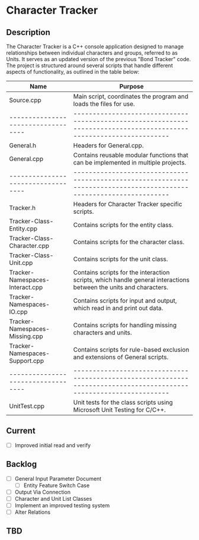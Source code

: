 # Character Tracker
## Description
The Character Tracker is a C++ console application designed to manage relationships between individual characters and groups, referred to as Units.
It serves as an updated version of the previous "Bond Tracker" code. 
The project is structured around several scripts that handle different aspects of functionality, as outlined in the table below:


| Name                             | Purpose                                                                                                           |
|----------------------------------|-------------------------------------------------------------------------------------------------------------------|
| Source.cpp                       | Main script, coordinates the program and loads the files for use.                                                 |
|----------------------------------|-------------------------------------------------------------------------------------------------------------------|
| General.h                        | Headers for General.cpp.                                                                                          |
| General.cpp                      | Contains reusable modular functions that can be implemented in multiple projects.                                 |
|----------------------------------|-------------------------------------------------------------------------------------------------------------------|
| Tracker.h                        | Headers for Character Tracker specific scripts.                                                                   |
| Tracker-Class-Entity.cpp         | Contains scripts for the entity class.                                                                            |
| Tracker-Class-Character.cpp      | Contains scripts for the character class.                                                                         |
| Tracker-Class-Unit.cpp           | Contains scripts for the unit class.                                                                              |
| Tracker-Namespaces-Interact.cpp  | Contains scripts for the interaction scripts, which handle general interactions between the units and characters. |
| Tracker-Namespaces-IO.cpp        | Contains scripts for input and output, which read in and print out data.                                          |
| Tracker-Namespaces-Missing.cpp   | Contains scripts for handling missing characters and units.                                                       |
| Tracker-Namespaces-Support.cpp   | Contains scripts for rule-based exclusion and extensions of General scripts.                                      |
|----------------------------------|-------------------------------------------------------------------------------------------------------------------|
| UnitTest.cpp                     | Unit tests for the class scripts using Microsoft Unit Testing for C/C++.                                          |


## Current
- [ ] Improved initial read and verify


## Backlog
- [ ] General Input Parameter Document
	- [ ] Entity Feature Switch Case
- [ ] Output Via Connection
- [ ] Character and Unit List Classes
- [ ] Implement an improved testing system
- [ ] Alter Relations

## TBD
